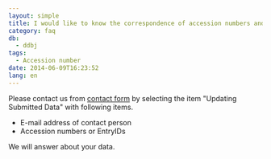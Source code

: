 ```yaml
---
layout: simple
title: I would like to know the correspondence of accession numbers and private sequences
category: faq
db:
  - ddbj
tags: 
  - Accession number
date: 2014-06-09T16:23:52
lang: en
---
```


Please contact us from [contact form](/contact-ddbj-e.html) by selecting the item "Updating Submitted Data" with following items.
- E-mail address of contact person
- Accession numbers or EntryIDs

We will answer about your data.